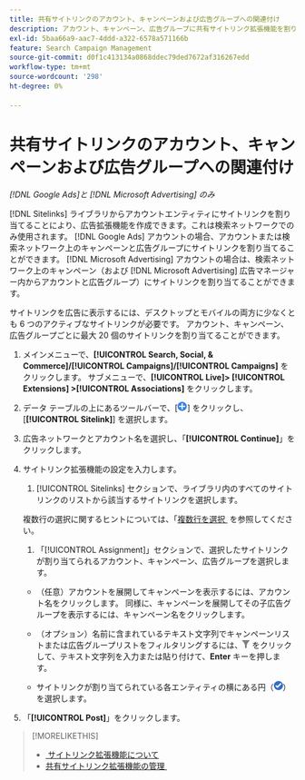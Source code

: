 ```yaml
---
title: 共有サイトリンクのアカウント、キャンペーンおよび広告グループへの関連付け
description: アカウント、キャンペーン、広告グループに共有サイトリンク拡張機能を割り当てる方法を説明します。
exl-id: 5baa66a9-aac7-4ddd-a322-6578a571166b
feature: Search Campaign Management
source-git-commit: d0f1c413134a0868ddec79ded7672af316267edd
workflow-type: tm+mt
source-wordcount: '298'
ht-degree: 0%

---
```


# 共有サイトリンクのアカウント、キャンペーンおよび広告グループへの関連付け

*[!DNL Google Ads]と [!DNL Microsoft Advertising] のみ*

[!DNL Sitelinks] ライブラリからアカウントエンティティにサイトリンクを割り当てることにより、広告拡張機能を作成できます。これは検索ネットワークでのみ使用されます。 [!DNL Google Ads] アカウントの場合、アカウントまたは検索ネットワーク上のキャンペーンと広告グループにサイトリンクを割り当てることができます。 [!DNL Microsoft Advertising] アカウントの場合は、検索ネットワーク上のキャンペーン（および [!DNL Microsoft Advertising] 広告マネージャー内からアカウントと広告グループ）にサイトリンクを割り当てることができます。

サイトリンクを広告に表示するには、デスクトップとモバイルの両方に少なくとも 6 つのアクティブなサイトリンクが必要です。 アカウント、キャンペーン、広告グループごとに最大 20 個のサイトリンクを割り当てることができます。

1. メインメニューで、**[!UICONTROL Search, Social, & Commerce]/[!UICONTROL Campaigns]/[!UICONTROL Campaigns]** をクリックします。 サブメニューで、**[!UICONTROL Live]> [!UICONTROL Extensions] >[!UICONTROL Associations]** をクリックします。

1. データ テーブルの上にあるツールバーで、[![&#x200B; 作成 &#x200B;](/help/search-social-commerce/assets/add.png " 作成 ")] をクリックし、[**[!UICONTROL Sitelink]**] を選択します。

1. 広告ネットワークとアカウント名を選択し、「**[!UICONTROL Continue]**」をクリックします。

1. サイトリンク拡張機能の設定を入力します。

   1. [!UICONTROL Sitelinks] セクションで、ライブラリ内のすべてのサイトリンクのリストから該当するサイトリンクを選択します。

   複数行の選択に関するヒントについては、「[&#x200B; 複数行を選択 &#x200B;](/help/search-social-commerce/common-tasks/navigation-editing-selection/multiple-rows-select.md) を参照してください。

   1. 「[!UICONTROL Assignment]」セクションで、選択したサイトリンクが割り当てられるアカウント、キャンペーン、広告グループを選択します。

   * （任意）アカウントを展開してキャンペーンを表示するには、アカウント名をクリックします。 同様に、キャンペーンを展開してその子広告グループを表示するには、キャンペーン名をクリックします。

   * （オプション）名前に含まれているテキスト文字列でキャンペーンリストまたは広告グループリストをフィルタリングするには、![&#x200B; フィルター &#x200B;](/help/search-social-commerce/assets/filter.png " フィルター ") をクリックして、テキスト文字列を入力または貼り付けて、**Enter** キーを押します。

   * サイトリンクが割り当てられている各エンティティの横にある円（![&#x200B; 選択 &#x200B;](/help/search-social-commerce/assets/include.png " 選択 ")）を選択します。

1. 「**[!UICONTROL Post]**」をクリックします。

>[!MORELIKETHIS]
>
>* [&#x200B; サイトリンク拡張機能について &#x200B;](sitelink-extension-about.md)
>* [&#x200B; 共有サイトリンク拡張機能の管理 &#x200B;](sitelink-extension-manage.md)
